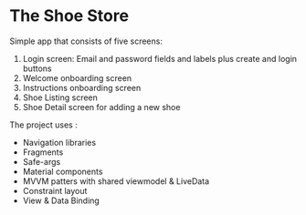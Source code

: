# The Shoe Store

Simple app that consists of five screens:

1. Login screen: Email and password fields and labels plus create and login buttons
2. Welcome onboarding screen
3. Instructions onboarding screen
4. Shoe Listing screen
5. Shoe Detail screen for adding a new shoe

The project uses :
- Navigation libraries
- Fragments
- Safe-args
- Material components
- MVVM patters with shared viewmodel & LiveData
- Constraint layout
- View & Data Binding
